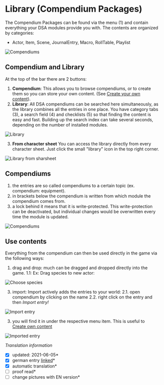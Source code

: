 # Library (Compendium Packages)
The Compendium Packages can be found via the menu (1) and contain everything your DSA modules provide you with. The contents are organized by categories:
* Actor, Item, Scene, JournalEntry, Macro, RollTable, Playlist   
 
  
![Compendiums](https://user-images.githubusercontent.com/80099175/112984187-e0d5e680-915e-11eb-8235-fd107c6f3b14.png)  

## Compendium and Library
At the top of the bar there are 2 buttons:
1. **Compendium**: This allows you to browse compendiums, or to create them so you can store your own content. (See [Create your own content](https://github.com/Plushtoast/dsa5-foundryVTT/wiki/de-Eigene-Inhalte-erstellen)).
2. **Library**: All DSA compendiums can be searched here simultaneously, as the library combines all the entries in one place. You have category tabs (3), a search field (4) and checklists (5) so that finding the content is easy and fast. Building up the search index can take several seconds, depending on the number of installed modules.
  
![Library](https://user-images.githubusercontent.com/80099175/112984572-56da4d80-915f-11eb-85bf-7763d893ecee.png)

3. **From character sheet** You can access the library directly from every character sheet. Just click the small "library" icon in the top right corner.  

![Library from sharsheet](https://github.com/Plushtoast/dsa5-foundryVTT-wiki/blob/master/images/en-library-01.jpg)

## Compendiums
1. the entries are so called compendiums to a certain topic (ex. compendium: equipment). 
2. in brackets below the compendium is written from which module the compendium comes from.
3. a lock behind it means that it is write-protected. This write-protection can be deactivated, but individual changes would be overwritten every time the module is updated.  
  
![Compendiums](https://user-images.githubusercontent.com/80099175/112983800-64430800-915e-11eb-96bb-41d01ad4931a.png)

## Use contents
Everything from the compendium can then be used directly in the game via the following ways: 
1. drag and drop: much can be dragged and dropped directly into the game. 
  1.1: Ex: Drag species to new actor:  
    
  ![Choose species](https://user-images.githubusercontent.com/80099175/112987909-8723eb00-9163-11eb-8453-f11644f52741.png)
  
3. import: Import actively adds the entries to your world:
  2.1. open compendium by clicking on the name
  2.2. right click on the entry and then *Import entry!*  
    
  ![Import entry](https://user-images.githubusercontent.com/80099175/112987113-a53d1b80-9162-11eb-89df-894266a1105a.png)  

3. you will find it in under the respective menu item. This is useful to [Create own content](https://github.com/Plushtoast/dsa5-foundryVTT/wiki/de-Eigene-Inhalte-erstellen)  
  
![Imported entry](https://user-images.githubusercontent.com/80099175/112987512-17adfb80-9163-11eb-88cc-d22980314b7f.png)

*Translation information*  
*[x] updated: 2021-06-05*  
*[x] german entry [linked](de/de-Bibliothek.md)*  
*[x] automatic translation*  
*[ ] proof read*  
*[ ] change pictures with EN version*  
